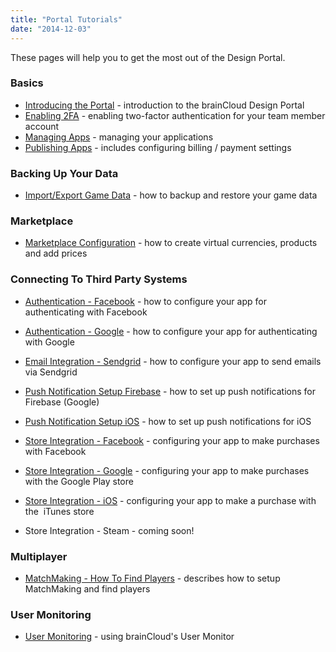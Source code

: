 ```yaml
---
title: "Portal Tutorials"
date: "2014-12-03"
---
```


These pages will help you to get the most out of the Design Portal.

### Basics

- [Introducing the Portal](/learn/portal-tutorials/introduction-to-the-portal) - introduction to the brainCloud Design Portal
- [Enabling 2FA](/learn/portal-tutorials/two-factor-authentication-for-team-members/) - enabling two-factor authentication for your team member account
- [Managing Apps](/learn/portal-tutorials/managing-apps/) - managing your applications
- [Publishing Apps](/learn/portal-tutorials/publishing-apps/) - includes configuring billing / payment settings

### Backing Up Your Data

- [Import/Export Game Data](/learn/portal-tutorials/importexport-game-data/) - how to backup and restore your game data

### Marketplace

- [Marketplace Configuration](/learn/portal-tutorials/marketplace-configuration/) - how to create virtual currencies, products and add prices

### Connecting To Third Party Systems

- [Authentication - Facebook](/learn/portal-tutorials/authentication-facebook/) \- how to configure your app for authenticating with Facebook  
    
- [Authentication - Google](/learn/portal-tutorials/authentication-google-openid/) - how to configure your app for authenticating with Google
- [Email Integration - Sendgrid](/learn/portal-tutorials/email-integration-sendgrid/) - how to configure your app to send emails via Sendgrid
- [Push Notification Setup Firebase](/learn/portal-tutorials/push-notification-setup-firebase/) - how to set up push notifications for Firebase (Google)
- [Push Notification Setup iOS](/learn/portal-tutorials/push-notification-setup-ios/) - how to set up push notifications for iOS
- [Store Integration - Facebook](/learn/portal-tutorials/store-integration-facebook/) - configuring your app to make purchases with Facebook
- [Store Integration - Google](/learn/portal-tutorials/store-integration-google/) - configuring your app to make purchases with the Google Play store
- [Store Integration - iOS](/learn/portal-tutorials/store-integration-ios/) - configuring your app to make a purchase with the  iTunes store
- Store Integration - Steam - coming soon!

### Multiplayer

- [MatchMaking - How To Find Players](/learn/portal-tutorials/matchmaking-how-to-find-players/) - describes how to setup MatchMaking and find players

### User Monitoring

- [User Monitoring](/learn/portal-tutorials/user-monitoring/) - using brainCloud's User Monitor

<DocCardList />